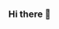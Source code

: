 ### Hi there 👋

<!--
**golismero96/golismero96** is a ✨ _special_ ✨ repository because its `README.md` (this file) appears on your GitHub profile.

Here are some ideas to get you started:

- 🔭 I’m currently learning web programming and a project for the company
- 🌱 I’m currently learning React, Dart
- 📫 How to reach me: 
  https://www.linkedin.com/in/mostafa-dadfar/
-->
